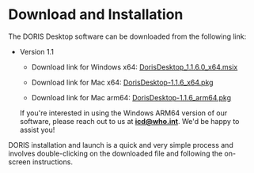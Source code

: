 # Download and Installation

The DORIS Desktop software can be downloaded from the following link:

- Version 1.1 
	- Download link for Windows x64: [DorisDesktop_1.1.6.0_x64.msix](https://icdcdn.who.int/doris/DorisDesktop_1.1.6.0_x64.msix)
	
	- Download link for Mac x64: [DorisDesktop-1.1.6_x64.pkg](https://icdcdn.who.int/doris/DorisDesktop-1.1.6_x64.pkg)
	- Download link for Mac arm64: [DorisDesktop-1.1.6_arm64.pkg](https://icdcdn.who.int/doris/DorisDesktop-1.1.6_arm64.pkg)

	If you're interested in using the Windows ARM64 version of our software, please reach out to us at **icd@who.int**. We'd be happy to assist you!



DORIS installation and launch is a quick and very simple process and involves double-clicking on the downloaded file and following the on-screen instructions. 

